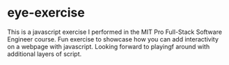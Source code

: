 # eye-exercise
This is a javascript exercise I performed in the MIT Pro Full-Stack Software Engineer course.
Fun exercise to showcase how you can add interactivity on a webpage with javascript.
Looking forward to playingf around with additional layers of script.
